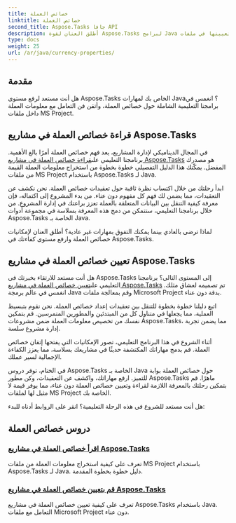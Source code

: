 ```yaml
---
title: خصائص العملة
linktitle: خصائص العملة
second_title: Aspose.Tasks جافا API
description: أطلق العنان لقوة Aspose.Tasks لبرامج Java التعليمية. اكتشف أدلة خطوة بخطوة حول قراءة خصائص العملة وتعيينها في ملفات MS Project دون عناء.
type: docs
weight: 25
url: /ar/java/currency-properties/
---
```

## مقدمة
هل أنت مستعد لرفع مستوى Aspose.Tasks الخاص بك لمهارات Java؟ انغمس في برامجنا التعليمية الشاملة حول خصائص العملة، وأتقن فن التعامل مع معلومات العملة داخل ملفات MS Project.

## قراءة خصائص العملة في مشاريع Aspose.Tasks

 في المجال الديناميكي لإدارة المشاريع، يعد فهم خصائص العملة أمرًا بالغ الأهمية. برنامجنا التعليمي على[قراءة خصائص العملة في مشاريع Aspose.Tasks](./read-properties/) هو مصدرك المفضل. يمكّنك هذا الدليل التفصيلي خطوة بخطوة من استخراج معلومات العملة القيمة من ملفات MS Project باستخدام Aspose.Tasks لـ Java.

ابدأ رحلتك من خلال اكتساب نظرة ثاقبة حول تعقيدات خصائص العملة. نحن نكشف عن التعقيدات، مما يضمن لك فهم كل مفهوم دون عناء. من بدء المشروع إلى اكتماله، فإن معرفة كيفية التنقل بين البيانات المتعلقة بالعملة تعزز براعتك في إدارة المشروع. من خلال برنامجنا التعليمي، ستتمكن من دمج هذه المعرفة بسلاسة في مجموعة أدوات Aspose.Tasks الخاصة بـ Java.

لماذا ترضى بالعادي بينما يمكنك التفوق بمهارات غير عادية؟ أطلق العنان لإمكانيات خصائص العملة وارفع مستوى كفاءتك في Aspose.Tasks.

## تعيين خصائص العملة في مشاريع Aspose.Tasks

 هل أنت مستعد للارتقاء بخبرتك في Aspose.Tasks إلى المستوى التالي؟ برنامجنا التعليمي على[تعيين خصائص العملة في مشاريع Aspose.Tasks](./set-properties/) تم تصميمه لعشاق مثلك. انغمس في عالم برمجة Java وقم بمعالجة ملفات Microsoft Project بدقة دون عناء.

اتبع دليلنا خطوة بخطوة للتنقل بين تعقيدات إعداد خصائص العملة. نحن نقوم بتبسيط العملية، مما يجعلها في متناول كل من المبتدئين والمطورين المتمرسين. قم بتمكين نفسك من تخصيص معلومات العملة ضمن مشروعات Aspose.Tasks، مما يضمن تجربة إدارة مشروع سلسة.

أثناء الشروع في هذا البرنامج التعليمي، تصور الإمكانيات التي يفتحها إتقان خصائص العملة. قم بدمج مهاراتك المكتشفة حديثًا في مشاريعك بسلاسة، مما يعزز الكفاءة الإجمالية لسير عملك.

في الختام، توفر دروس Aspose.Tasks الخاصة بـ Java حول خصائص العملة بوابة للتميز. ارفع مهاراتك، واكشف عن التعقيدات، وكن مطور Aspose.Tasks ماهرًا. قم بتمكين رحلتك بالمعرفة اللازمة لقراءة وتعيين خصائص العملة دون عناء، مما يوفر قيمة لا مثيل لها لملفات MS Project الخاصة بك.

هل أنت مستعد للشروع في هذه الرحلة التعليمية؟ انقر على الروابط أدناه للبدء:

## دروس خصائص العملة
### [اقرأ خصائص العملة في مشاريع Aspose.Tasks](./read-properties/)
تعرف على كيفية استخراج معلومات العملة من ملفات MS Project باستخدام Aspose.Tasks لـ Java. دليل خطوة بخطوة المقدمة.
### [قم بتعيين خصائص العملة في مشاريع Aspose.Tasks](./set-properties/)
تعرف على كيفية تعيين خصائص العملة في مشاريع Aspose.Tasks باستخدام Java. التعامل مع ملفات Microsoft Project دون عناء.